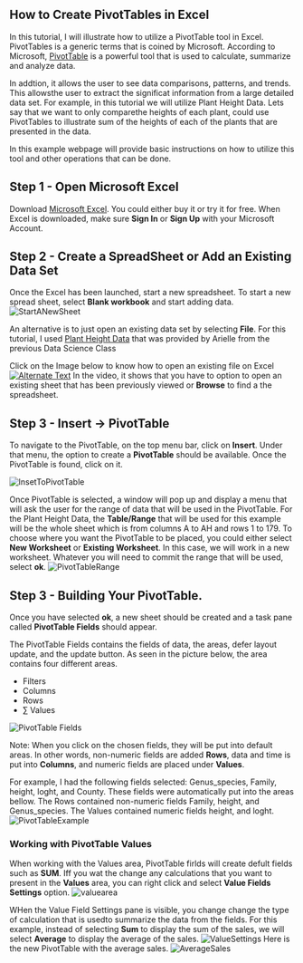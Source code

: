 ## How to Create PivotTables in Excel

In this tutorial, I will illustrate how to utilize a PivotTable tool in Excel. PivotTables is a generic terms that is coined by Microsoft. According to Microsoft, [PivotTable](https://support.microsoft.com/en-us/office/create-a-pivottable-to-analyze-worksheet-data-a9a84538-bfe9-40a9-a8e9-f99134456576) is a powerful tool that is used to calculate, summarize and analyze data. 

In addtion, it allows the user to see data comparisons, patterns, and trends. This allowsthe user to extract the significat information from a large detailed data set. For example, in this tutorial we will utilize Plant Height Data. Lets say that we want to only comparethe heights of each plant, could use PivotTables to illustrate sum of the heights of each of the plants that are presented in the data. 

In this example webpage will provide basic instructions on how to utilize this tool and other operations that can be done.


## Step 1 - Open Microsoft Excel
Download [Microsoft Excel](https://www.microsoft.com/en-us/microsoft-365/excel). You could either buy it or try it for free. When Excel is downloaded, make sure **Sign In** or **Sign Up** with your Microsoft Account. 


## Step 2 - Create a SpreadSheet or Add an Existing Data Set
Once the Excel has been launched, start a new spreadsheet. To start a new spread sheet, select **Blank workbook** and start adding data.
![StartANewSheet](https://user-images.githubusercontent.com/93753370/150057790-bdb1c6bc-3629-46d9-bdfd-dac51ded606b.png)

An alternative is to just open an existing data set by selecting **File**. For this tutorial, I used [Plant Height Data](https://github.com/mlmarteja/Excel-Homework/blob/91b422a0b3023786847a292e1e368ff3746410d2/Plant%20Height%20Data%20-%20Data.csv) that was provided by Arielle from the previous Data Science Class

Click on the Image below to know how to open an existing file on Excel
[![Alternate Text](https://user-images.githubusercontent.com/93753370/150379227-129ba319-5562-4386-9306-2e9553361b71.png)](https://user-images.githubusercontent.com/93753370/150376768-3db48c42-bcfb-4914-a01d-cefd17acf407.mp4 "Open New Chat")
In the video, it shows that you have to option to open an existing sheet that has been previously viewed or **Browse** to find a the spreadsheet.

## Step 3 - Insert -> PivotTable
To navigate to the PivotTable, on the top menu bar, click on **Insert**. Under that menu, the option to create a **PivotTable** should be available. Once the PivotTable is found, click on it.

![InsetToPivotTable](https://user-images.githubusercontent.com/93753370/150591206-f98feb75-7577-4763-a5dd-29e0f57bb1d8.png)


Once PivotTable is selected, a window will pop up and display a menu that will ask the user for the range of data that will be used in the PivotTable. For the Plant Height Data, the **Table/Range** that will be used for this example will be the whole sheet which is from columns A to AH and rows 1 to 179. To choose where you want the PivotTable to be placed, you could either select **New Worksheet** or **Existing Worksheet**. In this case, we will work in a new worksheet. Whatever you will need to commit the range that will be used, select **ok**.
![PivotTableRange](https://user-images.githubusercontent.com/93753370/150380713-7f9bbe6b-3be3-43e5-bf3e-8f61d9704429.png)


## Step 3 - Building Your PivotTable.
Once you have selected **ok**, a new sheet should be created and a task pane called **PivotTable Fields** should appear.

The PivotTable Fields contains the fields of data, the areas, defer layout update, and the update button. As seen in the picture below, the area contains four different areas.
- Filters
- Columns
- Rows
- ∑ Values

![PivotTable Fields](https://user-images.githubusercontent.com/93753370/150591236-71a6b82f-5ea6-407e-a014-33a32d4236ff.png)

Note: When you click on the chosen fields, they will be put into default areas. In other words, non-numeric fields are added **Rows**, data and time is put into **Columns**, and numeric fields are placed under **Values**.

For example, I had the following fields selected: Genus_species, Family, height, loght, and County. These fields were automatically put into the areas bellow. The Rows contained non-numeric fields Family, height, and Genus_species. The Values contained numeric fields height, and loght.
![PivotTableExample](https://user-images.githubusercontent.com/93753370/150448671-f436eedc-3407-4988-86ee-46a51a45502a.png)

### Working with PivotTable Values
When working with the Values area, PivotTable firlds will create defult fields such as **SUM**. Iff you wat the change any calculations that you want to present in the **Values** area, you can right click and select **Value Fields Settings** option.
![valuearea](https://user-images.githubusercontent.com/93753370/150595432-eebebcdb-21e1-464b-b100-a599c77ebb06.png)

WHen the Value Field Settings pane is visible, you change change the type of calculation that is usedto summarize the data from the fields. For this example, instead of selecting **Sum** to display the sum of the sales, we will select **Average** to display the average of the sales.
![ValueSettings](https://user-images.githubusercontent.com/93753370/150595716-2f965b65-4e7f-4a82-a72d-c79d2d1c8664.png)
Here is the new PivotTable with the average sales.
![AverageSales](https://user-images.githubusercontent.com/93753370/150596275-c264fc00-d9fe-4c4a-924f-af4f5c988070.png)
